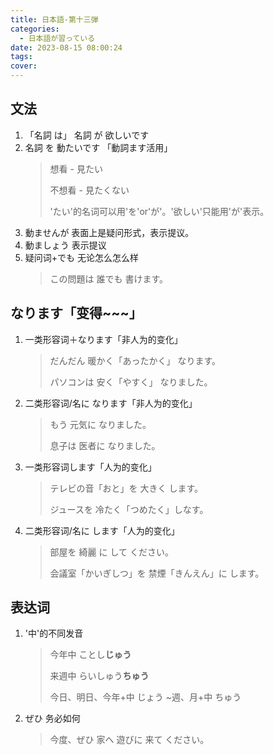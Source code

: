 ```yaml
---
title: 日本語-第十三弾
categories:
  - 日本語が習っている
date: 2023-08-15 08:00:24
tags:
cover:
---
```


## 文法

1. 「名詞 は」 名詞 が 欲しいです
2. 名詞 を 動たいです 「動詞ます活用」
   > 想看 - 見たい
   >
   > 不想看 - 見たくない
   >
   > 'たい'的名词可以用'を'or'が'。'欲しい'只能用'が'表示。
3. 動ませんが 表面上是疑问形式，表示提议。
4. 動ましょう 表示提议
5. 疑问词+でも 无论怎么怎么样
   > この問題は 誰でも 書けます。

## なります「变得~~~」

1. 一类形容词＋なります「非人为的变化」
   > だんだん 暖かく「あったかく」 なります。
   >
   > パソコンは 安く「やすく」 なりました。
2. 二类形容词/名に なります「非人为的变化」
   > もう 元気に なりました。
   >
   > 息子は 医者に なりました。
3. 一类形容词します「人为的变化」
   > テレビの音「おと」を 大きく します。
   >
   > ジュースを 冷たく「つめたく」しなす。
4. 二类形容词/名に します「人为的变化」
   > 部屋を 綺麗 に して ください。
   >
   > 会議室「かいぎしつ」を 禁煙「きんえん」に します。

## 表达词

1. '中'的不同发音
   > 今年中 ことし**じゅう**
   >
   > 来週中 らいしゅう**ちゅう**
   >
   > 今日、明日、今年+中 じょう
   > ~週、月+中 ちゅう
2. ぜひ 务必如何
   > 今度、ぜひ 家へ 遊びに 来て ください。

